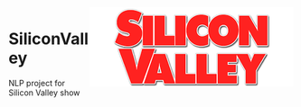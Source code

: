 
<img align='right' src='./img/siliconvalleylogo.png'>


# SiliconValley



NLP project for Silicon Valley show
